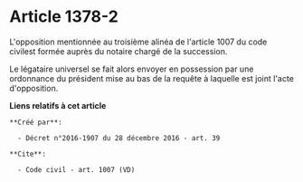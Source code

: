 # Article 1378-2

L'opposition mentionnée au troisième alinéa de l'article 1007 du code civilest formée auprès du notaire chargé de la
succession. 

Le légataire universel se fait alors envoyer en possession par une  ordonnance du président mise au bas de la requête à
laquelle est joint  l'acte d'opposition.

**Liens relatifs à cet article**

	**Créé par**:

	  - Décret n°2016-1907 du 28 décembre 2016 - art. 39

	**Cite**:

	  - Code civil - art. 1007 (VD)
